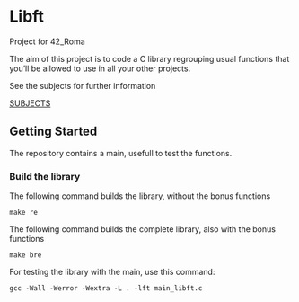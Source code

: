 # Libft

Project for 42_Roma

The aim of this project is to code a C library regrouping usual functions that you’ll be allowed to use in all your other projects.

See the subjects for further information

[SUBJECTS](Resources/)

## Getting Started

The repository contains a main, usefull to test the functions.

### Build the library

The following command builds the library, without the bonus functions
```
make re
```


The following command builds the complete library, also with the bonus functions
```
make bre
```


For testing the library with the main, use this command:
```
gcc -Wall -Werror -Wextra -L . -lft main_libft.c
```

